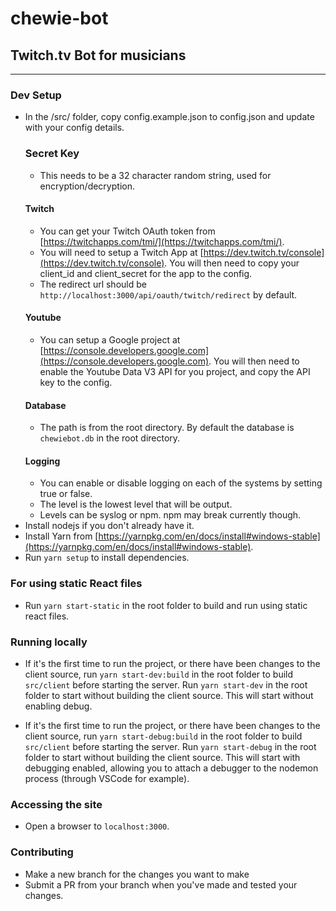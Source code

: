 # chewie-bot

## Twitch.tv Bot for musicians

---

### Dev Setup

- In the /src/ folder, copy config.example.json to config.json and update with your config details.
  ### Secret Key
  - This needs to be a 32 character random string, used for encryption/decryption.
  #### Twitch
  - You can get your Twitch OAuth token from [https://twitchapps.com/tmi/](https://twitchapps.com/tmi/).
  - You will need to setup a Twitch App at [https://dev.twitch.tv/console](https://dev.twitch.tv/console). You will then need to copy your client_id and client_secret for the app to the config.
  - The redirect url should be `http://localhost:3000/api/oauth/twitch/redirect` by default.
  #### Youtube
  - You can setup a Google project at [https://console.developers.google.com](https://console.developers.google.com). You will then need to enable the Youtube Data V3 API for you project, and copy the API key to the config.
  #### Database
  - The path is from the root directory. By default the database is `chewiebot.db` in the root directory.
  #### Logging
  - You can enable or disable logging on each of the systems by setting true or false.
  - The level is the lowest level that will be output.
  - Levels can be syslog or npm. npm may break currently though.
- Install nodejs if you don't already have it.
- Install Yarn from [https://yarnpkg.com/en/docs/install#windows-stable](https://yarnpkg.com/en/docs/install#windows-stable).
- Run `yarn setup` to install dependencies.

### For using static React files

- Run `yarn start-static` in the root folder to build and run using static react files.

### Running locally

- If it's the first time to run the project, or there have been changes to the client source, run `yarn start-dev:build` in the root folder to build `src/client` before starting the server. Run `yarn start-dev` in the root folder to start without building the client source. This will start without enabling debug.

- If it's the first time to run the project, or there have been changes to the client source, run `yarn start-debug:build` in the root folder to build `src/client` before starting the server. Run `yarn start-debug` in the root folder to start without building the client source. This will start with debugging enabled, allowing you to attach a debugger to the nodemon process (through VSCode for example).

### Accessing the site

- Open a browser to `localhost:3000`.

### Contributing

- Make a new branch for the changes you want to make
- Submit a PR from your branch when you've made and tested your changes.
